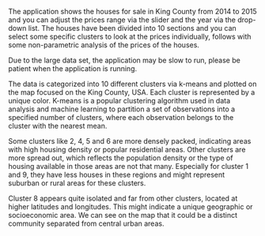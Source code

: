 The application shows the houses for sale in King County from 2014 to 2015 and you can adjust the prices range via the slider and the year via the drop-down list. The houses have been divided into 10 sections and you can select some specific clusters to look at the prices individually, follows with some non-parametric analysis of the prices of the houses.

<!-- split here -->

Due to the large data set, the application may be slow to run, please be patient when the application is running.

The data is categorized into 10 different clusters via k-means and plotted on the map focused on the King County, USA. Each cluster is represented by a unique color. K-means is a popular clustering algorithm used in data analysis and machine learning to partition a set of observations into a specified number of clusters, where each observation belongs to the cluster with the nearest mean.

Some clusters like 2, 4, 5 and 6 are more densely packed, indicating areas with high housing density or popular residential areas. Other clusters are more spread out, which reflects the population density or the type of housing available in those areas are not that many. Especially for cluster 1 and 9, they have less houses in these regions and might represent suburban or rural areas for these clusters.

Cluster 8 appears quite isolated and far from other clusters, located at higher latitudes and longitudes. This might indicate a unique geographic or socioeconomic area. We can see on the map that it could be a distinct community separated from central urban areas.
